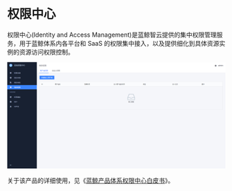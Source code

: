 # 权限中心

权限中心(Identity and Access Management)是蓝鲸智云提供的集中权限管理服务，用于蓝鲸体系内各平台和 SaaS 的权限集中接入，以及提供细化到具体资源实例的资源访问权限控制。

![-w2020](../assets/dock_iam.png)

关于该产品的详细使用，见《[蓝鲸产品体系权限中心白皮书](../../../权限中心/产品白皮书/产品介绍/WhatisIAM.md)》。
